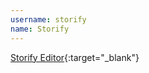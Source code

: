 ```yaml
---
username: storify
name: Storify
---
```


[Storify Editor](https://storify.com/login?next=%2Fcreate){:target="_blank"}
